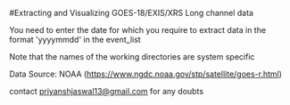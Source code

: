 #Extracting and Visualizing GOES-18/EXIS/XRS Long channel data

You need to enter the date for which you require to extract data in the format 'yyyymmdd' in the event_list

Note that the names of the working directories are system specific

Data Source: NOAA (https://www.ngdc.noaa.gov/stp/satellite/goes-r.html)

contact priyanshjaswal13@gmail.com for any doubts
